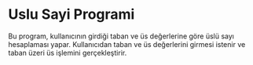 # Uslu Sayi Programi
 Bu program, kullanıcının girdiği taban ve üs değerlerine göre üslü sayı hesaplaması yapar. Kullanıcıdan taban ve üs değerlerini girmesi istenir ve taban üzeri üs işlemini gerçekleştirir.
